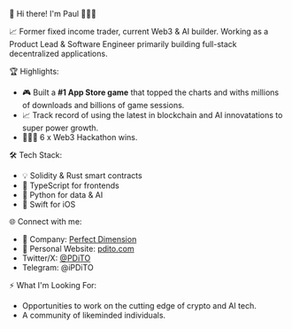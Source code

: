 👋 Hi there! I'm Paul 👨🏻‍💻

📈 Former fixed income trader, current Web3 & AI builder. Working as a Product Lead & Software Engineer primarily building full-stack decentralized applications.

🏆 Highlights:
- 🎮 Built a **#1 App Store game** that topped the charts and withs millions of downloads and billions of game sessions.
- 📈 Track record of using the latest in blockchain and AI innovatations to super power growth.
- 👨🏻‍💻 6 x Web3 Hackathon wins.

🛠️ Tech Stack:
- 💡 Solidity & Rust smart contracts
- 🔩 TypeScript for frontends
- 🐍 Python for data & AI
- 📱 Swift for iOS

🌐 Connect with me:
- 🏢 Company: [Perfect Dimension](https://perfectdimension.com)
- 📄 Personal Website: [pdito.com](https://pdito.com)
- Twitter/X: [@PDiTO](https://twitter.com/pdito)
- Telegram: @iPDiTO

⚡ What I'm Looking For:
- Opportunities to work on the cutting edge of crypto and AI tech.
- A community of likeminded individuals.
